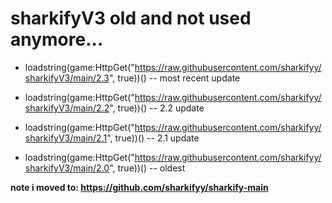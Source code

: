 # sharkifyV3 old and not used anymore...


- loadstring(game:HttpGet("https://raw.githubusercontent.com/sharkifyy/sharkifyV3/main/2.3", true))() -- most recent update

- loadstring(game:HttpGet("https://raw.githubusercontent.com/sharkifyy/sharkifyV3/main/2.2", true))() -- 2.2 update 

- loadstring(game:HttpGet("https://raw.githubusercontent.com/sharkifyy/sharkifyV3/main/2.1", true))() -- 2.1 update

- loadstring(game:HttpGet("https://raw.githubusercontent.com/sharkifyy/sharkifyV3/main/2.0", true))() -- oldest 


**note i moved to: https://github.com/sharkifyy/sharkify-main**
